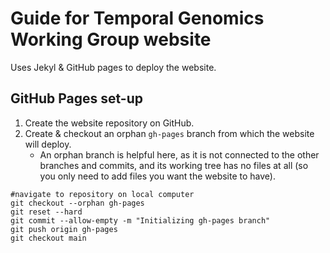 # Guide for Temporal Genomics Working Group website

Uses Jekyl & GitHub pages to deploy the website.

## GitHub Pages set-up

1. Create the website repository on GitHub.
2. Create & checkout an orphan `gh-pages` branch from which the website will deploy.
    * An orphan branch is helpful here, as it is not connected to the other branches and commits, and its working tree has no files at all (so you only need to add files you want the website to have).

```git
#navigate to repository on local computer
git checkout --orphan gh-pages
git reset --hard
git commit --allow-empty -m "Initializing gh-pages branch"
git push origin gh-pages
git checkout main
```
